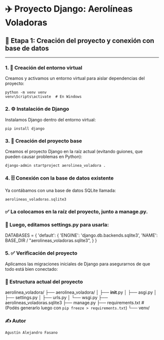 # ✈️ Proyecto Django: Aerolíneas Voladoras

## 🛫 Etapa 1: Creación del proyecto y conexión con base de datos

---

### 1. 🧱 Creación del entorno virtual
Creamos y activamos un entorno virtual para aislar dependencias del proyecto:

    python -m venv venv
    venv\Scripts\activate  # En Windows


### 2. ⚙️ Instalación de Django
Instalamos Django dentro del entorno virtual:

    pip install django

### 3. 📁 Creación del proyecto base
Creamos el proyecto Django en la raíz actual (evitando guiones, que pueden causar problemas en Python):

    django-admin startproject aerolinea_voladora .

### 4. 🗄️ Conexión con la base de datos existente
Ya contábamos con una base de datos SQLite llamada:

    aerolineas_voladoras.sqlite3

### ✅ La colocamos en la raíz del proyecto, junto a manage.py.

### 🔧 Luego, editamos settings.py para usarla:

DATABASES = {
    'default': {
        'ENGINE': 'django.db.backends.sqlite3',
        'NAME': BASE_DIR / "aerolineas_voladoras.sqlite3",
    }
}

### 5. ✅ Verificación del proyecto
Aplicamos las migraciones iniciales de Django para asegurarnos de que todo está bien conectado:

### 📁 Estructura actual del proyecto

aerolinea_voladora/
├── aerolinea_voladora/
│   ├── __init__.py
│   ├── asgi.py
│   ├── settings.py
│   ├── urls.py
│   └── wsgi.py
├── aerolineas_voladoras.sqlite3
├── manage.py
├── requirements.txt  # (Podés generarlo luego con `pip freeze > requirements.txt`)
└── venv/

### ✍️ Autor
    Agustín Alejandro Fasano